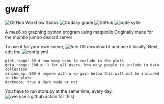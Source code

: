 # gwaff

![GitHub Workflow Status](https://img.shields.io/github/workflow/status/bwac2517/gwaff/record-xp-data?label=Xp%20Data%20Recording%20Status&style=for-the-badge) ![Codacy grade](https://img.shields.io/codacy/grade/ca5609bf92774f9ea1d6b55cbea6dfed?style=for-the-badge) ![GitHub](https://img.shields.io/github/license/bwac2517/gwaff?style=for-the-badge) ![code sytle](https://img.shields.io/badge/code%20style-black-black?style=for-the-badge)

A mee6 xp graphing python program using matplotlib
Originally made for the mumbo jumbo discord server

To use it for your own server, ![fork](https://github.com/bwac2517/gwaff/fork) OR download it and use it locally.
Next, edit the ![config.yml](https://github.com/bwac2517/gwaff/blob/master/config.yml)

```server_id: 377946908783673344 # your server id
plot_range: 60 # how many uses to include in the plots
data_range: 300 # -1 for all users. how many people to include in data collection
minium_xp: 500 # anyone with a xp gain below this will not be included in the plots
darkmode: true # dark mode or not
```

You have to run store.py at the same time, every day.
![(we use a github action for this)](https://github.com/bwac2517/gwaff/blob/master/.github/workflows/main.yml)
